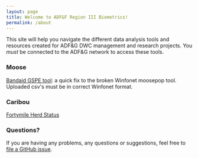 ```yaml
---
layout: page
title: Welcome to ADF&F Region III Biometrics!
permalink: /about
---
```


This site will help you navigate the different data analysis tools and resources created for ADF&G DWC management and research projects. You *must* be connected to the ADF&G network to access these tools.

### Moose

[Bandaid GSPE tool](http://rstudio-connect.adfg.alaska.gov/content/52f7e391-4a63-40bd-80ed-75d862544b92/): a quick fix to the broken Winfonet moosepop tool. Uploaded csv's must be in correct Winfonet format.

### Caribou

[Fortymile Herd Status]()

### Questions?

If you are having any problems, any questions or suggestions, feel free to  [file a GitHub issue](https://github.com/adf-g-wildlife-conservation-region-iii/adf-g-wildlife-conservation-region-iii.github.io/issues/new).
